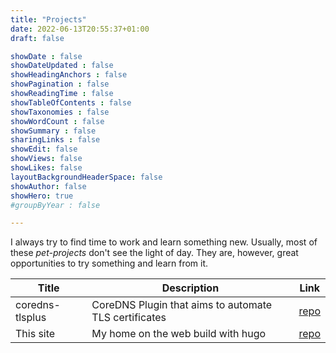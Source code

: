 ```yaml
---
title: "Projects"
date: 2022-06-13T20:55:37+01:00
draft: false

showDate : false
showDateUpdated : false
showHeadingAnchors : false
showPagination : false
showReadingTime : false
showTableOfContents : false
showTaxonomies : false 
showWordCount : false
showSummary : false
sharingLinks : false
showEdit: false
showViews: false
showLikes: false
layoutBackgroundHeaderSpace: false
showAuthor: false
showHero: true
#groupByYear : false

---
```


I always try to find time to work and learn something new. Usually, most of these _pet-projects_ don't see the light of day. They are, however, great opportunities to try something and learn from it.

<table>
    <thead>
        <tr>
            <th>Title</th>
            <th>Description</th>
            <th>Link</th>
        </tr>
    </thead>
    <tbody>
         <tr>
            <td>coredns-tlsplus</td>
            <td>CoreDNS Plugin that aims to automate TLS certificates</td>
            <td><a target="_blank" href="https://github.com/mariuskimmina/coredns-tlsplus">repo</a></td>
        </tr>
         <tr>
            <td>This site</td>
            <td>My home on the web build with hugo</td>
            <td><a target="_blank" href="https://github.com/mariuskimmina/blog">repo</a></td>
        </tr>
    </tbody>
</table>

